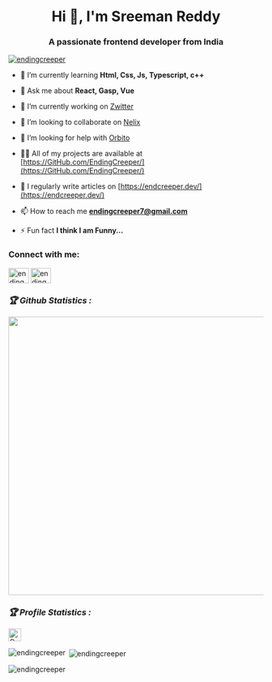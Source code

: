 <h1 align="center">Hi 👋, I'm Sreeman Reddy</h1>
<h3 align="center">A passionate frontend developer from India</h3>

<p align="left"> <a href="https://twitter.com/endingcreeper" target="blank"><img src="https://img.shields.io/twitter/follow/endingcreeper?logo=twitter&style=for-the-badge" alt="endingcreeper" /></a> </p>

- 🌱 I’m currently learning **Html, Css, Js, Typescript, c++**

- 💬 Ask me about **React, Gasp, Vue**

- 🔭 I’m currently working on [Zwitter](https://GitHub.com/EndingCreeper/Zwitter)

- 👯 I’m looking to collaborate on [Nelix](https://GitHub.com/EndingCreeper/Nelix)

- 🤝 I’m looking for help with [Orbito](https://GitHub.com/EndingCreeper/Orbito)

- 👨‍💻 All of my projects are available at [https://GitHub.com/EndingCreeper/](https://GitHub.com/EndingCreeper/)

- 📝 I regularly write articles on [https://endcreeper.dev/](https://endcreeper.dev/)

- 📫 How to reach me **endingcreeper7@gmail.com**

- ⚡ Fun fact **I think I am Funny...**

<h3 align="left">Connect with me:</h3>
<p align="left">
<a href="https://twitter.com/endingcreeper" target="blank"><img align="center" src="https://raw.githubusercontent.com/rahuldkjain/github-profile-readme-generator/master/src/images/icons/Social/twitter.svg" alt="endingcreeper" height="30" width="40" /></a>
<a href="https://instagram.com/endingcreeper" target="blank"><img align="center" src="https://raw.githubusercontent.com/rahuldkjain/github-profile-readme-generator/master/src/images/icons/Social/instagram.svg" alt="endingcreeper" height="30" width="40" /></a>
</p>


<h3><b><i>🏆 Github Statistics :</i></b></h3>
<a href="https://github.com/htr-tech"><img width=550 src="https://github-profile-trophy.vercel.app/?username=htr-tech&theme=dracula&no-frame=true&title=Followers,Stars,Commit,Repository,Issues"/></a>

<h3><b><i>🏆 Profile Statistics :</i></b></h3>
<a href="https://github.com/htr-tech"><img height="25" title="Counter" src="https://komarev.com/ghpvc/?username=htr-tech&color=blueviolet&style=flat-square"></a>


<p><img align="left" src="https://github-readme-stats.vercel.app/api/top-langs?username=endingcreeper&show_icons=true&locale=en&layout=compact" alt="endingcreeper" /></p>

<p>&nbsp;<img align="center" src="https://github-readme-stats.vercel.app/api?username=endingcreeper&show_icons=true&locale=en" alt="endingcreeper" /></p>

<p><img align="center" src="https://github-readme-streak-stats.herokuapp.com/?user=endingcreeper&" alt="endingcreeper" /></p>



















